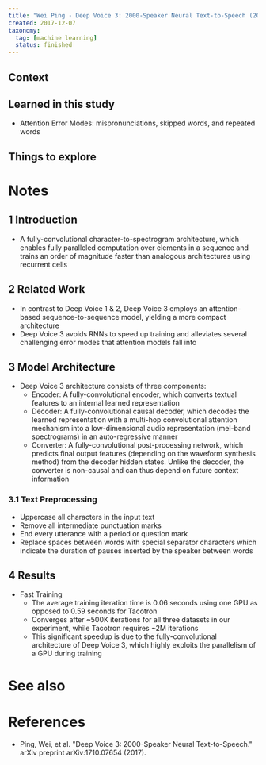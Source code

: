 ```yaml
---
title: "Wei Ping - Deep Voice 3: 2000-Speaker Neural Text-to-Speech (2017)"
created: 2017-12-07
taxonomy:
  tag: [machine learning]
  status: finished
---
```


## Context

## Learned in this study
* Attention Error Modes: mispronunciations, skipped words, and repeated words

## Things to explore

# Notes
## 1 Introduction
* A fully-convolutional character-to-spectrogram architecture, which enables fully paralleled computation over elements in a sequence and trains an order of magnitude faster than analogous architectures using recurrent cells

## 2 Related Work
* In contrast to Deep Voice 1 & 2, Deep Voice 3 employs an attention-based sequence-to-sequence model, yielding a more compact architecture
* Deep Voice 3 avoids RNNs to speed up training and alleviates several challenging error modes that attention models fall into

## 3 Model Architecture
* Deep Voice 3 architecture consists of three components:
	* Encoder: A fully-convolutional encoder, which converts textual features to an internal learned representation
	* Decoder: A fully-convolutional causal decoder, which decodes the learned representation with a multi-hop convolutional attention mechanism into a low-dimensional audio representation (mel-band spectrograms) in an auto-regressive manner
	* Converter: A fully-convolutional post-processing network, which predicts final output features (depending on the waveform synthesis method) from the decoder hidden states. Unlike the decoder, the converter is non-causal and can thus depend on future context information

### 3.1 Text Preprocessing
* Uppercase all characters in the input text
* Remove all intermediate punctuation marks
* End every utterance with a period or question mark
* Replace spaces between words with special separator characters which indicate the duration of pauses inserted by the speaker between words

## 4 Results
* Fast Training
	* The average training iteration time is 0.06 seconds using one GPU as opposed to 0.59 seconds for Tacotron
	* Converges after ~500K iterations for all three datasets in our experiment, while Tacotron requires ~2M iterations
	* This significant speedup is due to the fully-convolutional architecture of Deep Voice 3, which highly exploits the parallelism of a GPU during training

# See also

# References
* Ping, Wei, et al. "Deep Voice 3: 2000-Speaker Neural Text-to-Speech." arXiv preprint arXiv:1710.07654 (2017).
